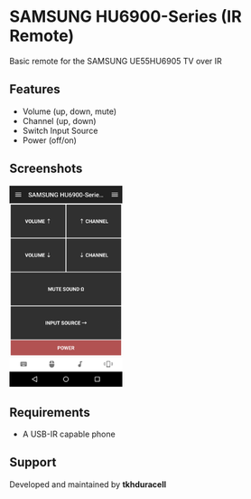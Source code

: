 # SAMSUNG HU6900-Series (IR Remote)
Basic remote for the SAMSUNG UE55HU6905 TV over IR

## Features
* Volume (up, down, mute)
* Channel (up, down)
* Switch Input Source
* Power (off/on)

## Screenshots
<img src="screen.png" width="200">

## Requirements
* A USB-IR capable phone

## Support
Developed and maintained by **tkhduracell**  
